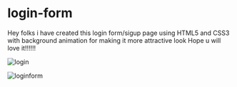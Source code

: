 # login-form
Hey folks i have created this login form/sigup page using HTML5 and CSS3 with background animation for making it more attractive look
Hope u will love it!!!!!!

![login](https://user-images.githubusercontent.com/86278916/226181183-ff1333e0-7a86-49ea-b4ca-9c74df27c4dd.png)

![loginform](https://user-images.githubusercontent.com/86278916/226181190-4ae3dfb3-7706-4dc3-8c78-5e3caa0bf5c1.png)
